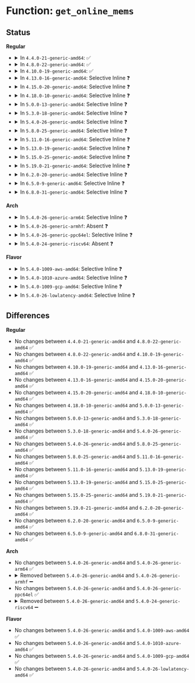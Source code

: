 # Function: <code>get_online_mems</code>

## Status
<b>Regular</b>
<ul>
<li>
<details>
<summary>In <code>4.4.0-21-generic-amd64</code>: ✅</summary>

```c
void get_online_mems()
```

```json
{
  "name": "get_online_mems",
  "collision_type": "Unique Global",
  "inline_type": "No",
  "funcs": [
    {
      "addr": 18446744071580875648,
      "name": "get_online_mems",
      "external": true,
      "loc": "mm/memory_hotplug.c:79",
      "file": "mm/memory_hotplug.c",
      "inline": "seen, unknown",
      "caller_inline": [],
      "caller_func": [
        "mm/slab_common.c:kmem_cache_shrink",
        "mm/slab_common.c:kmem_cache_create",
        "mm/slab_common.c:kmem_cache_destroy",
        "mm/slab_common.c:memcg_create_kmem_cache",
        "mm/slab_common.c:memcg_deactivate_kmem_caches",
        "mm/slab_common.c:memcg_destroy_kmem_caches",
        "mm/slub.c:show_slab_objects",
        "mm/memory_hotplug.c:set_online_page_callback",
        "mm/memory_hotplug.c:restore_online_page_callback",
        "mm/memory-failure.c:soft_offline_page"
      ]
    }
  ],
  "symbols": [
    {
      "addr": 18446744071580875648,
      "name": "get_online_mems",
      "section": ".text",
      "bind": "STB_GLOBAL",
      "size": 65
    }
  ]
}
```
</details>
</li>
<li>
<details>
<summary>In <code>4.8.0-22-generic-amd64</code>: ✅</summary>

```c
void get_online_mems()
```

```json
{
  "name": "get_online_mems",
  "collision_type": "Unique Global",
  "inline_type": "No",
  "funcs": [
    {
      "addr": 18446744071581003712,
      "name": "get_online_mems",
      "external": true,
      "loc": "mm/memory_hotplug.c:99",
      "file": "mm/memory_hotplug.c",
      "inline": "seen, unknown",
      "caller_inline": [],
      "caller_func": [
        "mm/slab_common.c:kmem_cache_shrink",
        "mm/slab_common.c:kmem_cache_destroy",
        "mm/slab_common.c:memcg_destroy_kmem_caches",
        "mm/slab_common.c:memcg_deactivate_kmem_caches",
        "mm/slab_common.c:memcg_create_kmem_cache",
        "mm/slab_common.c:kmem_cache_create",
        "mm/slub.c:show_slab_objects",
        "mm/memory_hotplug.c:restore_online_page_callback",
        "mm/memory_hotplug.c:set_online_page_callback",
        "mm/memory-failure.c:soft_offline_page"
      ]
    }
  ],
  "symbols": [
    {
      "addr": 18446744071581003712,
      "name": "get_online_mems",
      "section": ".text",
      "bind": "STB_GLOBAL",
      "size": 65
    }
  ]
}
```
</details>
</li>
<li>
<details>
<summary>In <code>4.10.0-19-generic-amd64</code>: ✅</summary>

```c
void get_online_mems()
```

```json
{
  "name": "get_online_mems",
  "collision_type": "Unique Global",
  "inline_type": "No",
  "funcs": [
    {
      "addr": 18446744071581077632,
      "name": "get_online_mems",
      "external": true,
      "loc": "mm/memory_hotplug.c:99",
      "file": "mm/memory_hotplug.c",
      "inline": "seen, unknown",
      "caller_inline": [],
      "caller_func": [
        "mm/slab_common.c:kmem_cache_shrink",
        "mm/slab_common.c:kmem_cache_destroy",
        "mm/slab_common.c:memcg_destroy_kmem_caches",
        "mm/slab_common.c:memcg_deactivate_kmem_caches",
        "mm/slab_common.c:memcg_create_kmem_cache",
        "mm/slab_common.c:kmem_cache_create",
        "mm/slub.c:show_slab_objects",
        "mm/memory_hotplug.c:restore_online_page_callback",
        "mm/memory_hotplug.c:set_online_page_callback",
        "mm/memory-failure.c:soft_offline_page"
      ]
    }
  ],
  "symbols": [
    {
      "addr": 18446744071581077632,
      "name": "get_online_mems",
      "section": ".text",
      "bind": "STB_GLOBAL",
      "size": 65
    }
  ]
}
```
</details>
</li>
<li>
<details>
<summary>In <code>4.13.0-16-generic-amd64</code>: Selective Inline ❓</summary>

```c
void get_online_mems()
```

```json
{
  "name": "get_online_mems",
  "collision_type": "Unique Global",
  "inline_type": "Selective",
  "funcs": [
    {
      "addr": 18446744071581123727,
      "name": "get_online_mems",
      "external": true,
      "loc": "mm/memory_hotplug.c:57",
      "file": "mm/memory_hotplug.c",
      "inline": "not declared, inlined",
      "caller_inline": [
        "mm/memory_hotplug.c:restore_online_page_callback",
        "mm/memory_hotplug.c:set_online_page_callback"
      ],
      "caller_func": [
        "mm/slab_common.c:kmem_cache_shrink",
        "mm/slab_common.c:kmem_cache_destroy",
        "mm/slab_common.c:memcg_destroy_kmem_caches",
        "mm/slab_common.c:memcg_deactivate_kmem_caches",
        "mm/slab_common.c:kmemcg_deactivate_workfn",
        "mm/slab_common.c:memcg_create_kmem_cache",
        "mm/slab_common.c:kmem_cache_create",
        "mm/slub.c:show_slab_objects",
        "mm/memory-failure.c:soft_offline_page"
      ]
    }
  ],
  "symbols": [
    {
      "addr": 18446744071581124944,
      "name": "get_online_mems",
      "section": ".text",
      "bind": "STB_GLOBAL",
      "size": 52
    }
  ]
}
```
</details>
</li>
<li>
<details>
<summary>In <code>4.15.0-20-generic-amd64</code>: Selective Inline ❓</summary>

```c
void get_online_mems()
```

```json
{
  "name": "get_online_mems",
  "collision_type": "Unique Global",
  "inline_type": "Selective",
  "funcs": [
    {
      "addr": 18446744071581236335,
      "name": "get_online_mems",
      "external": true,
      "loc": "mm/memory_hotplug.c:59",
      "file": "mm/memory_hotplug.c",
      "inline": "not declared, inlined",
      "caller_inline": [
        "mm/memory_hotplug.c:restore_online_page_callback",
        "mm/memory_hotplug.c:set_online_page_callback"
      ],
      "caller_func": [
        "mm/slab_common.c:kmem_cache_shrink",
        "mm/slab_common.c:kmem_cache_destroy",
        "mm/slab_common.c:memcg_destroy_kmem_caches",
        "mm/slab_common.c:memcg_deactivate_kmem_caches",
        "mm/slab_common.c:kmemcg_deactivate_workfn",
        "mm/slab_common.c:memcg_create_kmem_cache",
        "mm/slab_common.c:kmem_cache_create",
        "mm/slub.c:show_slab_objects",
        "mm/memory-failure.c:soft_offline_page"
      ]
    }
  ],
  "symbols": [
    {
      "addr": 18446744071581237632,
      "name": "get_online_mems",
      "section": ".text",
      "bind": "STB_GLOBAL",
      "size": 52
    }
  ]
}
```
</details>
</li>
<li>
<details>
<summary>In <code>4.18.0-10-generic-amd64</code>: Selective Inline ❓</summary>

```c
void get_online_mems()
```

```json
{
  "name": "get_online_mems",
  "collision_type": "Unique Global",
  "inline_type": "Selective",
  "funcs": [
    {
      "addr": 18446744071581383589,
      "name": "get_online_mems",
      "external": true,
      "loc": "mm/memory_hotplug.c:59",
      "file": "mm/memory_hotplug.c",
      "inline": "not declared, inlined",
      "caller_inline": [
        "mm/memory_hotplug.c:restore_online_page_callback",
        "mm/memory_hotplug.c:set_online_page_callback"
      ],
      "caller_func": [
        "mm/slab_common.c:kmem_cache_shrink",
        "mm/slab_common.c:kmem_cache_destroy",
        "mm/slab_common.c:memcg_destroy_kmem_caches",
        "mm/slab_common.c:memcg_deactivate_kmem_caches",
        "mm/slab_common.c:kmemcg_deactivate_workfn",
        "mm/slab_common.c:memcg_create_kmem_cache",
        "mm/slab_common.c:kmem_cache_create_usercopy",
        "mm/slub.c:show_slab_objects",
        "mm/memory-failure.c:soft_offline_page"
      ]
    }
  ],
  "symbols": [
    {
      "addr": 18446744071581383344,
      "name": "get_online_mems",
      "section": ".text",
      "bind": "STB_GLOBAL",
      "size": 52
    }
  ]
}
```
</details>
</li>
<li>
<details>
<summary>In <code>5.0.0-13-generic-amd64</code>: Selective Inline ❓</summary>

```c
void get_online_mems()
```

```json
{
  "name": "get_online_mems",
  "collision_type": "Unique Global",
  "inline_type": "Selective",
  "funcs": [
    {
      "addr": 18446744071581467813,
      "name": "get_online_mems",
      "external": true,
      "loc": "mm/memory_hotplug.c:59",
      "file": "mm/memory_hotplug.c",
      "inline": "not declared, inlined",
      "caller_inline": [
        "mm/memory_hotplug.c:restore_online_page_callback",
        "mm/memory_hotplug.c:set_online_page_callback"
      ],
      "caller_func": [
        "mm/slab_common.c:kmem_cache_shrink",
        "mm/slab_common.c:kmem_cache_destroy",
        "mm/slab_common.c:memcg_destroy_kmem_caches",
        "mm/slab_common.c:memcg_deactivate_kmem_caches",
        "mm/slab_common.c:kmemcg_deactivate_workfn",
        "mm/slab_common.c:memcg_create_kmem_cache",
        "mm/slab_common.c:kmem_cache_create_usercopy",
        "mm/slub.c:show_slab_objects",
        "mm/memory-failure.c:soft_offline_page"
      ]
    }
  ],
  "symbols": [
    {
      "addr": 18446744071581467568,
      "name": "get_online_mems",
      "section": ".text",
      "bind": "STB_GLOBAL",
      "size": 52
    }
  ]
}
```
</details>
</li>
<li>
<details>
<summary>In <code>5.3.0-18-generic-amd64</code>: Selective Inline ❓</summary>

```c
void get_online_mems()
```

```json
{
  "name": "get_online_mems",
  "collision_type": "Unique Global",
  "inline_type": "Selective",
  "funcs": [
    {
      "addr": 18446744071581583333,
      "name": "get_online_mems",
      "external": true,
      "loc": "mm/memory_hotplug.c:61",
      "file": "mm/memory_hotplug.c",
      "inline": "not declared, inlined",
      "caller_inline": [
        "mm/memory_hotplug.c:restore_online_page_callback",
        "mm/memory_hotplug.c:set_online_page_callback"
      ],
      "caller_func": [
        "mm/slab_common.c:kmem_cache_shrink",
        "mm/slab_common.c:kmem_cache_destroy",
        "mm/slab_common.c:memcg_deactivate_kmem_caches",
        "mm/slab_common.c:kmemcg_workfn",
        "mm/slab_common.c:memcg_create_kmem_cache",
        "mm/slab_common.c:kmem_cache_create_usercopy",
        "mm/slub.c:show_slab_objects",
        "mm/memory-failure.c:soft_offline_page"
      ]
    }
  ],
  "symbols": [
    {
      "addr": 18446744071581583088,
      "name": "get_online_mems",
      "section": ".text",
      "bind": "STB_GLOBAL",
      "size": 52
    }
  ]
}
```
</details>
</li>
<li>
<details>
<summary>In <code>5.4.0-26-generic-amd64</code>: Selective Inline ❓</summary>

```c
void get_online_mems()
```

```json
{
  "name": "get_online_mems",
  "collision_type": "Unique Global",
  "inline_type": "Selective",
  "funcs": [
    {
      "addr": 18446744071581648005,
      "name": "get_online_mems",
      "external": true,
      "loc": "mm/memory_hotplug.c:61",
      "file": "mm/memory_hotplug.c",
      "inline": "not declared, inlined",
      "caller_inline": [
        "mm/memory_hotplug.c:restore_online_page_callback",
        "mm/memory_hotplug.c:set_online_page_callback"
      ],
      "caller_func": [
        "mm/slab_common.c:kmem_cache_shrink_all",
        "mm/slab_common.c:kmem_cache_shrink",
        "mm/slab_common.c:kmem_cache_destroy",
        "mm/slab_common.c:memcg_deactivate_kmem_caches",
        "mm/slab_common.c:kmemcg_workfn",
        "mm/slab_common.c:memcg_create_kmem_cache",
        "mm/slab_common.c:kmem_cache_create_usercopy",
        "mm/memory-failure.c:soft_offline_page"
      ]
    }
  ],
  "symbols": [
    {
      "addr": 18446744071581647760,
      "name": "get_online_mems",
      "section": ".text",
      "bind": "STB_GLOBAL",
      "size": 52
    }
  ]
}
```
</details>
</li>
<li>
<details>
<summary>In <code>5.8.0-25-generic-amd64</code>: Selective Inline ❓</summary>

```c
void get_online_mems()
```

```json
{
  "name": "get_online_mems",
  "collision_type": "Unique Global",
  "inline_type": "Selective",
  "funcs": [
    {
      "addr": 18446744071581861893,
      "name": "get_online_mems",
      "external": true,
      "loc": "mm/memory_hotplug.c:59",
      "file": "mm/memory_hotplug.c",
      "inline": "not declared, inlined",
      "caller_inline": [
        "mm/memory_hotplug.c:restore_online_page_callback",
        "mm/memory_hotplug.c:set_online_page_callback"
      ],
      "caller_func": [
        "mm/slab_common.c:kmem_cache_shrink_all",
        "mm/slab_common.c:kmem_cache_shrink_all",
        "mm/slab_common.c:kmem_cache_destroy",
        "mm/slab_common.c:memcg_deactivate_kmem_caches",
        "mm/slab_common.c:kmemcg_workfn",
        "mm/slab_common.c:memcg_create_kmem_cache",
        "mm/slab_common.c:kmem_cache_create_usercopy",
        "mm/memory-failure.c:soft_offline_page"
      ]
    }
  ],
  "symbols": [
    {
      "addr": 18446744071581865248,
      "name": "get_online_mems",
      "section": ".text",
      "bind": "STB_GLOBAL",
      "size": 52
    }
  ]
}
```
</details>
</li>
<li>
<details>
<summary>In <code>5.11.0-16-generic-amd64</code>: Selective Inline ❓</summary>

```c
void get_online_mems()
```

```json
{
  "name": "get_online_mems",
  "collision_type": "Unique Global",
  "inline_type": "Selective",
  "funcs": [
    {
      "addr": 18446744071581906069,
      "name": "get_online_mems",
      "external": true,
      "loc": "mm/memory_hotplug.c:59",
      "file": "mm/memory_hotplug.c",
      "inline": "not declared, inlined",
      "caller_inline": [
        "mm/memory_hotplug.c:restore_online_page_callback",
        "mm/memory_hotplug.c:set_online_page_callback"
      ],
      "caller_func": [
        "mm/slab_common.c:kmem_cache_shrink",
        "mm/slab_common.c:kmem_cache_destroy",
        "mm/slab_common.c:kmem_cache_create_usercopy",
        "mm/memory-failure.c:soft_offline_page"
      ]
    }
  ],
  "symbols": [
    {
      "addr": 18446744071581910128,
      "name": "get_online_mems",
      "section": ".text",
      "bind": "STB_GLOBAL",
      "size": 52
    }
  ]
}
```
</details>
</li>
<li>
<details>
<summary>In <code>5.13.0-19-generic-amd64</code>: Selective Inline ❓</summary>

```c
void get_online_mems()
```

```json
{
  "name": "get_online_mems",
  "collision_type": "Unique Global",
  "inline_type": "Selective",
  "funcs": [
    {
      "addr": 18446744071581753765,
      "name": "get_online_mems",
      "external": true,
      "loc": "mm/memory_hotplug.c:69",
      "file": "mm/memory_hotplug.c",
      "inline": "not declared, inlined",
      "caller_inline": [
        "mm/memory_hotplug.c:restore_online_page_callback",
        "mm/memory_hotplug.c:set_online_page_callback"
      ],
      "caller_func": [
        "mm/memory-failure.c:soft_offline_page"
      ]
    }
  ],
  "symbols": [
    {
      "addr": 18446744071581756688,
      "name": "get_online_mems",
      "section": ".text",
      "bind": "STB_GLOBAL",
      "size": 52
    }
  ]
}
```
</details>
</li>
<li>
<details>
<summary>In <code>5.15.0-25-generic-amd64</code>: Selective Inline ❓</summary>

```c
void get_online_mems()
```

```json
{
  "name": "get_online_mems",
  "collision_type": "Unique Global",
  "inline_type": "Selective",
  "funcs": [
    {
      "addr": 18446744071582034949,
      "name": "get_online_mems",
      "external": true,
      "loc": "mm/memory_hotplug.c:134",
      "file": "mm/memory_hotplug.c",
      "inline": "not declared, inlined",
      "caller_inline": [
        "mm/memory_hotplug.c:restore_online_page_callback",
        "mm/memory_hotplug.c:set_online_page_callback"
      ],
      "caller_func": [
        "mm/migrate.c:migration_online_cpu",
        "mm/memory-failure.c:soft_offline_page"
      ]
    }
  ],
  "symbols": [
    {
      "addr": 18446744071582038016,
      "name": "get_online_mems",
      "section": ".text",
      "bind": "STB_GLOBAL",
      "size": 52
    }
  ]
}
```
</details>
</li>
<li>
<details>
<summary>In <code>5.19.0-21-generic-amd64</code>: Selective Inline ❓</summary>

```c
void get_online_mems()
```

```json
{
  "name": "get_online_mems",
  "collision_type": "Unique Global",
  "inline_type": "Selective",
  "funcs": [
    {
      "addr": 18446744071582464677,
      "name": "get_online_mems",
      "external": true,
      "loc": "mm/memory_hotplug.c:151",
      "file": "mm/memory_hotplug.c",
      "inline": "not declared, inlined",
      "caller_inline": [
        "mm/memory_hotplug.c:restore_online_page_callback",
        "mm/memory_hotplug.c:set_online_page_callback"
      ],
      "caller_func": [
        "mm/migrate.c:set_migration_target_nodes",
        "mm/memory-failure.c:soft_offline_page"
      ]
    }
  ],
  "symbols": [
    {
      "addr": 18446744071582467952,
      "name": "get_online_mems",
      "section": ".text",
      "bind": "STB_GLOBAL",
      "size": 95
    }
  ]
}
```
</details>
</li>
<li>
<details>
<summary>In <code>6.2.0-20-generic-amd64</code>: Selective Inline ❓</summary>

```c
void get_online_mems()
```

```json
{
  "name": "get_online_mems",
  "collision_type": "Unique Global",
  "inline_type": "Selective",
  "funcs": [
    {
      "addr": 18446744071582978517,
      "name": "get_online_mems",
      "external": true,
      "loc": "mm/memory_hotplug.c:143",
      "file": "mm/memory_hotplug.c",
      "inline": "not declared, inlined",
      "caller_inline": [
        "mm/memory_hotplug.c:restore_online_page_callback",
        "mm/memory_hotplug.c:set_online_page_callback"
      ],
      "caller_func": [
        "mm/vmscan.c:lru_gen_change_state",
        "mm/memory-failure.c:soft_offline_page"
      ]
    }
  ],
  "symbols": [
    {
      "addr": 18446744071582982240,
      "name": "get_online_mems",
      "section": ".text",
      "bind": "STB_GLOBAL",
      "size": 95
    }
  ]
}
```
</details>
</li>
<li>
<details>
<summary>In <code>6.5.0-9-generic-amd64</code>: Selective Inline ❓</summary>

```c
void get_online_mems()
```

```json
{
  "name": "get_online_mems",
  "collision_type": "Unique Global",
  "inline_type": "Selective",
  "funcs": [
    {
      "addr": 18446744071583190037,
      "name": "get_online_mems",
      "external": true,
      "loc": "mm/memory_hotplug.c:142",
      "file": "mm/memory_hotplug.c",
      "inline": "not declared, inlined",
      "caller_inline": [
        "mm/memory_hotplug.c:restore_online_page_callback",
        "mm/memory_hotplug.c:set_online_page_callback"
      ],
      "caller_func": [
        "mm/vmscan.c:lru_gen_change_state",
        "mm/memory-failure.c:soft_offline_page"
      ]
    }
  ],
  "symbols": [
    {
      "addr": 18446744071583193888,
      "name": "get_online_mems",
      "section": ".text",
      "bind": "STB_GLOBAL",
      "size": 95
    }
  ]
}
```
</details>
</li>
<li>
<details>
<summary>In <code>6.8.0-31-generic-amd64</code>: Selective Inline ❓</summary>

```c
void get_online_mems()
```

```json
{
  "name": "get_online_mems",
  "collision_type": "Unique Global",
  "inline_type": "Selective",
  "funcs": [
    {
      "addr": 18446744071583375189,
      "name": "get_online_mems",
      "external": true,
      "loc": "mm/memory_hotplug.c:210",
      "file": "mm/memory_hotplug.c",
      "inline": "not declared, inlined",
      "caller_inline": [
        "mm/memory_hotplug.c:restore_online_page_callback",
        "mm/memory_hotplug.c:set_online_page_callback"
      ],
      "caller_func": [
        "mm/vmscan.c:lru_gen_change_state",
        "mm/memory-failure.c:soft_offline_page"
      ]
    }
  ],
  "symbols": [
    {
      "addr": 18446744071583378784,
      "name": "get_online_mems",
      "section": ".text",
      "bind": "STB_GLOBAL",
      "size": 95
    }
  ]
}
```
</details>
</li>
</ul>
<b>Arch</b>
<ul>
<li>
<details>
<summary>In <code>5.4.0-26-generic-arm64</code>: Selective Inline ❓</summary>

```c
void get_online_mems()
```

```json
{
  "name": "get_online_mems",
  "collision_type": "Unique Global",
  "inline_type": "Selective",
  "funcs": [
    {
      "addr": 18446603336493096264,
      "name": "get_online_mems",
      "external": true,
      "loc": "mm/memory_hotplug.c:61",
      "file": "mm/memory_hotplug.c",
      "inline": "not declared, inlined",
      "caller_inline": [
        "mm/memory_hotplug.c:restore_online_page_callback",
        "mm/memory_hotplug.c:set_online_page_callback"
      ],
      "caller_func": [
        "mm/slab_common.c:kmem_cache_shrink_all",
        "mm/slab_common.c:kmem_cache_shrink",
        "mm/slab_common.c:kmem_cache_destroy",
        "mm/slab_common.c:memcg_deactivate_kmem_caches",
        "mm/slab_common.c:kmemcg_workfn",
        "mm/slab_common.c:memcg_create_kmem_cache",
        "mm/slab_common.c:kmem_cache_create_usercopy",
        "mm/memory-failure.c:soft_offline_page"
      ]
    }
  ],
  "symbols": [
    {
      "addr": 18446603336493096760,
      "name": "get_online_mems",
      "section": ".text",
      "bind": "STB_GLOBAL",
      "size": 84
    }
  ]
}
```
</details>
</li>
<li>
<details>
<summary>In <code>5.4.0-26-generic-armhf</code>: Absent ❓</summary>

```json
{
  "name": "get_online_mems",
  "collision_type": "Unique Static",
  "inline_type": "Full",
  "funcs": [
    {
      "addr": 0,
      "name": "get_online_mems",
      "external": false,
      "loc": "include/linux/memory_hotplug.h:274",
      "file": "mm/slab_common.c",
      "inline": "declared, inlined",
      "caller_inline": [],
      "caller_func": []
    }
  ],
  "symbols": []
}
```
</details>
</li>
<li>
<details>
<summary>In <code>5.4.0-26-generic-ppc64el</code>: Selective Inline ❓</summary>

```c
void get_online_mems()
```

```json
{
  "name": "get_online_mems",
  "collision_type": "Unique Global",
  "inline_type": "Selective",
  "funcs": [
    {
      "addr": 13835058055286545924,
      "name": "get_online_mems",
      "external": true,
      "loc": "mm/memory_hotplug.c:61",
      "file": "mm/memory_hotplug.c",
      "inline": "not declared, inlined",
      "caller_inline": [
        "mm/memory_hotplug.c:restore_online_page_callback",
        "mm/memory_hotplug.c:set_online_page_callback"
      ],
      "caller_func": [
        "mm/slab_common.c:kmem_cache_shrink_all",
        "mm/slab_common.c:kmem_cache_shrink",
        "mm/slab_common.c:kmem_cache_destroy",
        "mm/slab_common.c:memcg_deactivate_kmem_caches",
        "mm/slab_common.c:kmemcg_workfn",
        "mm/slab_common.c:memcg_create_kmem_cache",
        "mm/slab_common.c:kmem_cache_create_usercopy",
        "mm/memory-failure.c:soft_offline_page"
      ]
    }
  ],
  "symbols": [
    {
      "addr": 13835058055286547984,
      "name": "get_online_mems",
      "section": ".text",
      "bind": "STB_GLOBAL",
      "size": 144
    }
  ]
}
```
</details>
</li>
<li>
<details>
<summary>In <code>5.4.0-24-generic-riscv64</code>: Absent ❓</summary>

```json
{
  "name": "get_online_mems",
  "collision_type": "Unique Static",
  "inline_type": "Full",
  "funcs": [
    {
      "addr": 0,
      "name": "get_online_mems",
      "external": false,
      "loc": "include/linux/memory_hotplug.h:274",
      "file": "mm/slab_common.c",
      "inline": "declared, inlined",
      "caller_inline": [],
      "caller_func": []
    }
  ],
  "symbols": []
}
```
</details>
</li>
</ul>
<b>Flavor</b>
<ul>
<li>
<details>
<summary>In <code>5.4.0-1009-aws-amd64</code>: Selective Inline ❓</summary>

```c
void get_online_mems()
```

```json
{
  "name": "get_online_mems",
  "collision_type": "Unique Global",
  "inline_type": "Selective",
  "funcs": [
    {
      "addr": 18446744071581616741,
      "name": "get_online_mems",
      "external": true,
      "loc": "mm/memory_hotplug.c:61",
      "file": "mm/memory_hotplug.c",
      "inline": "not declared, inlined",
      "caller_inline": [
        "mm/memory_hotplug.c:restore_online_page_callback",
        "mm/memory_hotplug.c:set_online_page_callback"
      ],
      "caller_func": [
        "mm/slab_common.c:kmem_cache_shrink_all",
        "mm/slab_common.c:kmem_cache_shrink",
        "mm/slab_common.c:kmem_cache_destroy",
        "mm/slab_common.c:memcg_deactivate_kmem_caches",
        "mm/slab_common.c:kmemcg_workfn",
        "mm/slab_common.c:memcg_create_kmem_cache",
        "mm/slab_common.c:kmem_cache_create_usercopy",
        "mm/memory-failure.c:soft_offline_page"
      ]
    }
  ],
  "symbols": [
    {
      "addr": 18446744071581616496,
      "name": "get_online_mems",
      "section": ".text",
      "bind": "STB_GLOBAL",
      "size": 52
    }
  ]
}
```
</details>
</li>
<li>
<details>
<summary>In <code>5.4.0-1010-azure-amd64</code>: Selective Inline ❓</summary>

```c
void get_online_mems()
```

```json
{
  "name": "get_online_mems",
  "collision_type": "Unique Global",
  "inline_type": "Selective",
  "funcs": [
    {
      "addr": 18446744071581558069,
      "name": "get_online_mems",
      "external": true,
      "loc": "mm/memory_hotplug.c:61",
      "file": "mm/memory_hotplug.c",
      "inline": "not declared, inlined",
      "caller_inline": [
        "mm/memory_hotplug.c:restore_online_page_callback",
        "mm/memory_hotplug.c:set_online_page_callback"
      ],
      "caller_func": [
        "mm/slab_common.c:kmem_cache_shrink_all",
        "mm/slab_common.c:kmem_cache_shrink",
        "mm/slab_common.c:kmem_cache_destroy",
        "mm/slab_common.c:memcg_deactivate_kmem_caches",
        "mm/slab_common.c:kmemcg_workfn",
        "mm/slab_common.c:memcg_create_kmem_cache",
        "mm/slab_common.c:kmem_cache_create_usercopy",
        "mm/memory-failure.c:soft_offline_page"
      ]
    }
  ],
  "symbols": [
    {
      "addr": 18446744071581557824,
      "name": "get_online_mems",
      "section": ".text",
      "bind": "STB_GLOBAL",
      "size": 52
    }
  ]
}
```
</details>
</li>
<li>
<details>
<summary>In <code>5.4.0-1009-gcp-amd64</code>: Selective Inline ❓</summary>

```c
void get_online_mems()
```

```json
{
  "name": "get_online_mems",
  "collision_type": "Unique Global",
  "inline_type": "Selective",
  "funcs": [
    {
      "addr": 18446744071581608053,
      "name": "get_online_mems",
      "external": true,
      "loc": "mm/memory_hotplug.c:61",
      "file": "mm/memory_hotplug.c",
      "inline": "not declared, inlined",
      "caller_inline": [
        "mm/memory_hotplug.c:restore_online_page_callback",
        "mm/memory_hotplug.c:set_online_page_callback"
      ],
      "caller_func": [
        "mm/slab_common.c:kmem_cache_shrink_all",
        "mm/slab_common.c:kmem_cache_shrink",
        "mm/slab_common.c:kmem_cache_destroy",
        "mm/slab_common.c:memcg_deactivate_kmem_caches",
        "mm/slab_common.c:kmemcg_workfn",
        "mm/slab_common.c:memcg_create_kmem_cache",
        "mm/slab_common.c:kmem_cache_create_usercopy",
        "mm/memory-failure.c:soft_offline_page"
      ]
    }
  ],
  "symbols": [
    {
      "addr": 18446744071581607808,
      "name": "get_online_mems",
      "section": ".text",
      "bind": "STB_GLOBAL",
      "size": 52
    }
  ]
}
```
</details>
</li>
<li>
<details>
<summary>In <code>5.4.0-26-lowlatency-amd64</code>: Selective Inline ❓</summary>

```c
void get_online_mems()
```

```json
{
  "name": "get_online_mems",
  "collision_type": "Unique Global",
  "inline_type": "Selective",
  "funcs": [
    {
      "addr": 18446744071581672437,
      "name": "get_online_mems",
      "external": true,
      "loc": "mm/memory_hotplug.c:61",
      "file": "mm/memory_hotplug.c",
      "inline": "not declared, inlined",
      "caller_inline": [
        "mm/memory_hotplug.c:restore_online_page_callback",
        "mm/memory_hotplug.c:set_online_page_callback"
      ],
      "caller_func": [
        "mm/slab_common.c:kmem_cache_shrink_all",
        "mm/slab_common.c:kmem_cache_shrink",
        "mm/slab_common.c:kmem_cache_destroy",
        "mm/slab_common.c:memcg_deactivate_kmem_caches",
        "mm/slab_common.c:kmemcg_workfn",
        "mm/slab_common.c:memcg_create_kmem_cache",
        "mm/slab_common.c:kmem_cache_create_usercopy",
        "mm/memory-failure.c:soft_offline_page"
      ]
    }
  ],
  "symbols": [
    {
      "addr": 18446744071581674208,
      "name": "get_online_mems",
      "section": ".text",
      "bind": "STB_GLOBAL",
      "size": 70
    }
  ]
}
```
</details>
</li>
</ul>

## Differences
<b>Regular</b>
<ul>
<li>
No changes between <code>4.4.0-21-generic-amd64</code> and <code>4.8.0-22-generic-amd64</code> ✅
</li>
<li>
No changes between <code>4.8.0-22-generic-amd64</code> and <code>4.10.0-19-generic-amd64</code> ✅
</li>
<li>
No changes between <code>4.10.0-19-generic-amd64</code> and <code>4.13.0-16-generic-amd64</code> ✅
</li>
<li>
No changes between <code>4.13.0-16-generic-amd64</code> and <code>4.15.0-20-generic-amd64</code> ✅
</li>
<li>
No changes between <code>4.15.0-20-generic-amd64</code> and <code>4.18.0-10-generic-amd64</code> ✅
</li>
<li>
No changes between <code>4.18.0-10-generic-amd64</code> and <code>5.0.0-13-generic-amd64</code> ✅
</li>
<li>
No changes between <code>5.0.0-13-generic-amd64</code> and <code>5.3.0-18-generic-amd64</code> ✅
</li>
<li>
No changes between <code>5.3.0-18-generic-amd64</code> and <code>5.4.0-26-generic-amd64</code> ✅
</li>
<li>
No changes between <code>5.4.0-26-generic-amd64</code> and <code>5.8.0-25-generic-amd64</code> ✅
</li>
<li>
No changes between <code>5.8.0-25-generic-amd64</code> and <code>5.11.0-16-generic-amd64</code> ✅
</li>
<li>
No changes between <code>5.11.0-16-generic-amd64</code> and <code>5.13.0-19-generic-amd64</code> ✅
</li>
<li>
No changes between <code>5.13.0-19-generic-amd64</code> and <code>5.15.0-25-generic-amd64</code> ✅
</li>
<li>
No changes between <code>5.15.0-25-generic-amd64</code> and <code>5.19.0-21-generic-amd64</code> ✅
</li>
<li>
No changes between <code>5.19.0-21-generic-amd64</code> and <code>6.2.0-20-generic-amd64</code> ✅
</li>
<li>
No changes between <code>6.2.0-20-generic-amd64</code> and <code>6.5.0-9-generic-amd64</code> ✅
</li>
<li>
No changes between <code>6.5.0-9-generic-amd64</code> and <code>6.8.0-31-generic-amd64</code> ✅
</li>
</ul>
<b>Arch</b>
<ul>
<li>
No changes between <code>5.4.0-26-generic-amd64</code> and <code>5.4.0-26-generic-arm64</code> ✅
</li>
<li>
<details>
<summary>Removed between <code>5.4.0-26-generic-amd64</code> and <code>5.4.0-26-generic-armhf</code> ➖</summary>

```c
void get_online_mems()
```
</details>
</li>
<li>
No changes between <code>5.4.0-26-generic-amd64</code> and <code>5.4.0-26-generic-ppc64el</code> ✅
</li>
<li>
<details>
<summary>Removed between <code>5.4.0-26-generic-amd64</code> and <code>5.4.0-24-generic-riscv64</code> ➖</summary>

```c
void get_online_mems()
```
</details>
</li>
</ul>
<b>Flavor</b>
<ul>
<li>
No changes between <code>5.4.0-26-generic-amd64</code> and <code>5.4.0-1009-aws-amd64</code> ✅
</li>
<li>
No changes between <code>5.4.0-26-generic-amd64</code> and <code>5.4.0-1010-azure-amd64</code> ✅
</li>
<li>
No changes between <code>5.4.0-26-generic-amd64</code> and <code>5.4.0-1009-gcp-amd64</code> ✅
</li>
<li>
No changes between <code>5.4.0-26-generic-amd64</code> and <code>5.4.0-26-lowlatency-amd64</code> ✅
</li>
</ul>
